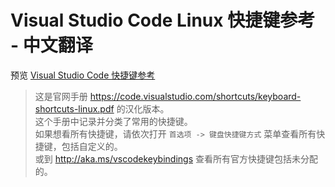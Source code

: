 # Visual Studio Code Linux 快捷键参考 - 中文翻译

预览 [Visual Studio Code 快捷键参考](http://52cik.github.io/vscode-keyboard-shortcuts/)

> 这是官网手册 https://code.visualstudio.com/shortcuts/keyboard-shortcuts-linux.pdf 的汉化版本。  
> 这个手册中记录并分类了常用的快捷键。  
> 如果想看所有快捷键，请依次打开 `首选项 -> 键盘快捷键方式` 菜单查看所有快捷键，包括自定义的。  
> 或到 http://aka.ms/vscodekeybindings 查看所有官方快捷键包括未分配的。  
